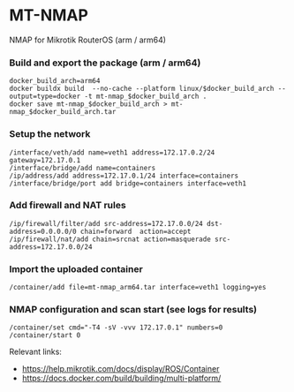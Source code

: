 # MT-NMAP
NMAP for Mikrotik RouterOS (arm / arm64)


### Build and export the package (arm / arm64)
```
docker_build_arch=arm64
docker buildx build  --no-cache --platform linux/$docker_build_arch --output=type=docker -t mt-nmap_$docker_build_arch .
docker save mt-nmap_$docker_build_arch > mt-nmap_$docker_build_arch.tar
```

### Setup the network
```
/interface/veth/add name=veth1 address=172.17.0.2/24 gateway=172.17.0.1
/interface/bridge/add name=containers
/ip/address/add address=172.17.0.1/24 interface=containers
/interface/bridge/port add bridge=containers interface=veth1
```

### Add firewall and NAT rules
```
/ip/firewall/filter/add src-address=172.17.0.0/24 dst-address=0.0.0.0/0 chain=forward  action=accept
/ip/firewall/nat/add chain=srcnat action=masquerade src-address=172.17.0.0/24
```

### Import the uploaded container
```
/container/add file=mt-nmap_arm64.tar interface=veth1 logging=yes
```

### NMAP configuration and scan start (see logs for results)
```
/container/set cmd="-T4 -sV -vvv 172.17.0.1" numbers=0
/container/start 0
```

Relevant links:
- https://help.mikrotik.com/docs/display/ROS/Container
- https://docs.docker.com/build/building/multi-platform/